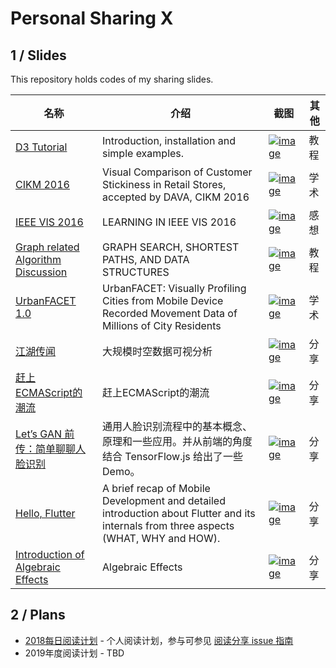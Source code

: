 # Personal Sharing X

## 1 / Slides

This repository holds codes of my sharing slides.

|名称|介绍|截图|其他|
|---|---|---|---|
|[D3 Tutorial](https://hijiangtao.github.io/slides/s-D3-Basic-Tutorial/)| Introduction, installation and simple examples. |[![image](https://user-images.githubusercontent.com/4990015/51119138-019b1580-184d-11e9-9a8c-23394640875b.png)](https://hijiangtao.github.io/slides/s-D3-Basic-Tutorial/)|教程|
|[CIKM 2016](https://hijiangtao.github.io/slides/s-CIKM2016/DAVA16.pdf)|Visual Comparison of Customer Stickiness in Retail Stores, accepted by DAVA, CIKM 2016 |[![image](https://user-images.githubusercontent.com/4990015/51119123-f3e59000-184c-11e9-852a-a63126d42f3c.png)](https://hijiangtao.github.io/slides/s-CIKM2016/DAVA16.pdf)|学术|
|[IEEE VIS 2016](https://hijiangtao.github.io/slides/s-IEEEVIS2016/)|LEARNING IN IEEE VIS 2016 |[![image](https://user-images.githubusercontent.com/4990015/51119088-dca6a280-184c-11e9-9176-7d4a47d93e9e.png)](https://hijiangtao.github.io/slides/s-IEEEVIS2016/)|感想|
|[Graph related Algorithm Discussion](https://hijiangtao.github.io/slides/s-Graph-Search-Related/)|GRAPH SEARCH, SHORTEST PATHS, AND DATA STRUCTURES |[![image](https://user-images.githubusercontent.com/4990015/51119067-d0bae080-184c-11e9-819a-fd0c6166be48.png)](https://hijiangtao.github.io/slides/s-Graph-Search-Related/)|教程|
|[UrbanFACET 1.0](https://hijiangtao.github.io/slides/s-UrbanFACET/UrbanFACET_1.0_for_VIS17.pdf)|UrbanFACET: Visually Profiling Cities from Mobile Device Recorded Movement Data of Millions of City Residents|[![image](https://user-images.githubusercontent.com/4990015/51189245-9ae42d80-191a-11e9-8a94-3aa50e757f78.png)](https://hijiangtao.github.io/slides/s-urbanFACET/UrbanFACET_1.0_for_VIS17.pdf)|学术|
|[江湖传闻](https://hijiangtao.github.io/slides/s-Fliggy/0708.html)|大规模时空数据可视分析 |[![image](https://user-images.githubusercontent.com/4990015/51119034-bda81080-184c-11e9-9630-07f331fb17ee.png)](https://hijiangtao.github.io/slides/s-Fliggy/0708.html)|分享|
|[赶上ECMAScript的潮流](https://hijiangtao.github.io/slides/s-Fliggy/1125-5min.html)|赶上ECMAScript的潮流 |[![image](https://user-images.githubusercontent.com/4990015/51118942-89cceb00-184c-11e9-8f81-8640dd0e85ee.png)](https://hijiangtao.github.io/slides/s-Fliggy/1125-5min.html)|分享|
|[Let’s GAN 前传：简单聊聊人脸识别](https://hijiangtao.github.io/slides/s-Fliggy/1221-5min.html#/)|通用人脸识别流程中的基本概念、原理和一些应用。并从前端的角度结合 TensorFlow.js 给出了一些 Demo。 |[![image](https://user-images.githubusercontent.com/4990015/51118983-a23d0580-184c-11e9-84ba-759e33457c43.png)](https://hijiangtao.github.io/slides/s-Fliggy/1221-5min.html#/)|分享|
|[Hello, Flutter](https://hijiangtao.github.io/slides/s-Fliggy/Hello-Flutter-at-Beginning-of-2019.html#/)|A brief recap of Mobile Development and detailed introduction about Flutter and its internals from three aspects (WHAT, WHY and HOW).|[![image](https://user-images.githubusercontent.com/4990015/51296413-1945ea00-1a57-11e9-8bab-47127dec50ef.png)](https://hijiangtao.github.io/slides/s-Fliggy/Hello-Flutter-at-Beginning-of-2019.html#/)|分享|
|[Introduction of Algebraic Effects](https://hijiangtao.github.io/slides/s-Fliggy/Introduction-of-Algebraic-Effects.html#/)|Algebraic Effects|[![image](https://user-images.githubusercontent.com/4990015/65745768-5b1f4800-e12f-11e9-90ba-30a11cf70a55.png)](https://hijiangtao.github.io/slides/s-Fliggy/Introduction-of-Algebraic-Effects.html#/)|分享|


## 2 / Plans

- [2018每日阅读计划](https://github.com/hijiangtao/slides/issues/1) - 个人阅读计划，参与可参见 [阅读分享 issue 指南](https://github.com/hijiangtao/slides/issues/2)
- 2019年度阅读计划 - TBD
